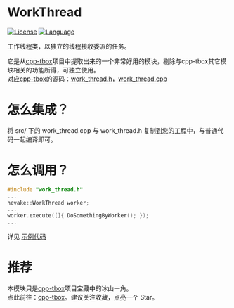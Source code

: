 # WorkThread

[![License](https://img.shields.io/badge/License-MIT-green.svg)](LICENSE)
[![Language](https://img.shields.io/badge/language-c++11-red.svg)](https://en.cppreference.com/)

工作线程类，以独立的线程接收委派的任务。

它是从[cpp-tbox](https://gitee.com/cpp-master/cpp-tbox)项目中提取出来的一个非常好用的模块，剔除与cpp-tbox其它模块相关的功能所得，可独立使用。  
对应[cpp-tbox](https://gitee.com/cpp-master/cpp-tbox)的源码：[work_thread.h](https://gitee.com/cpp-master/cpp-tbox/blob/master/modules/eventx/work_thread.h)，[work_thread.cpp](https://gitee.com/cpp-master/cpp-tbox/blob/master/modules/eventx/work_thread.cpp)

# 怎么集成？
将 src/ 下的 work_thread.cpp 与 work_thread.h 复制到您的工程中，与普通代码一起编译即可。

# 怎么调用？
```c++
#include "work_thread.h"
...
hevake::WorkThread worker;
...
worker.execute([]{ DoSomethingByWorker(); });
...
```
详见 [示例代码](src/main.cpp)

# 推荐
本模块只是[cpp-tbox](https://gitee.com/cpp-master/cpp-tbox)项目宝藏中的冰山一角。  
点此前往：[cpp-tbox](https://gitee.com/cpp-master/cpp-tbox)。建议关注收藏，点亮一个 Star。
